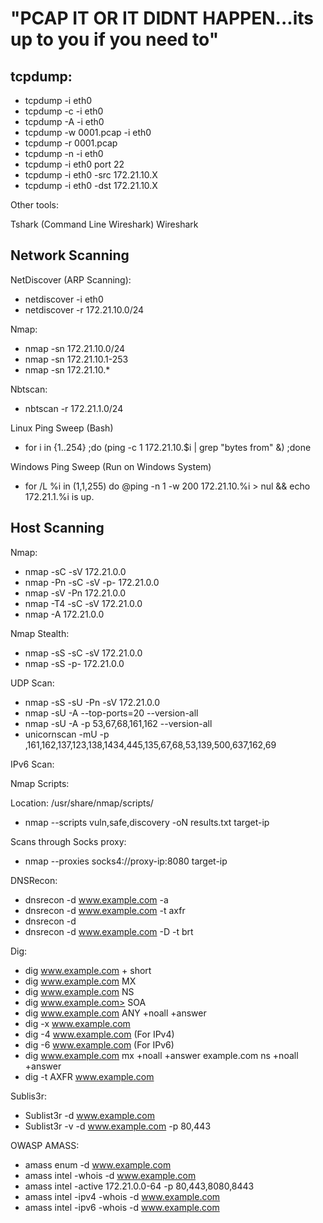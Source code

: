 # "PCAP IT OR IT DIDNT HAPPEN...its up to you if you need to"


## tcpdump:

- tcpdump -i eth0
- tcpdump -c -i eth0
- tcpdump -A -i eth0
- tcpdump -w 0001.pcap -i eth0
- tcpdump -r 0001.pcap
- tcpdump -n -i eth0
- tcpdump -i eth0 port 22
- tcpdump -i eth0 -src 172.21.10.X
- tcpdump -i eth0 -dst 172.21.10.X

Other tools: 

Tshark (Command Line Wireshark)
Wireshark


## Network Scanning

NetDiscover (ARP Scanning):
- netdiscover -i eth0
- netdiscover -r 172.21.10.0/24

Nmap:

- nmap -sn 172.21.10.0/24
- nmap -sn 172.21.10.1-253
- nmap -sn 172.21.10.*

Nbtscan: 
- nbtscan -r 172.21.1.0/24

Linux Ping Sweep (Bash)

- for i in {1..254} ;do (ping -c 1 172.21.10.$i | grep "bytes from" &) ;done

Windows Ping Sweep (Run on Windows System)

- for /L %i in (1,1,255) do @ping -n 1 -w 200 172.21.10.%i > nul && echo 172.21.1.%i is up.



## Host Scanning

Nmap:

- nmap -sC -sV 172.21.0.0
- nmap -Pn -sC -sV -p- 172.21.0.0
- nmap -sV -Pn 172.21.0.0
- nmap -T4 -sC -sV 172.21.0.0
- nmap -A 172.21.0.0

Nmap Stealth: 
- nmap -sS -sC -sV 172.21.0.0
- nmap -sS -p- 172.21.0.0


UDP Scan: 
- nmap -sS -sU -Pn -sV 172.21.0.0
- nmap -sU -A --top-ports=20 --version-all
- nmap -sU -A -p 53,67,68,161,162 --version-all 
- unicornscan -mU -p ,161,162,137,123,138,1434,445,135,67,68,53,139,500,637,162,69


IPv6 Scan:

Nmap Scripts: 

Location: /usr/share/nmap/scripts/

- nmap --scripts vuln,safe,discovery -oN results.txt target-ip

Scans through Socks proxy: 

- nmap --proxies socks4://proxy-ip:8080 target-ip

DNSRecon: 

- dnsrecon -d www.example.com -a 
- dnsrecon -d www.example.com -t axfr
- dnsrecon -d <startIP-endIP>
- dnsrecon -d www.example.com -D <namelist> -t brt

Dig: 

- dig www.example.com + short
- dig www.example.com MX
- dig www.example.com NS
- dig www.example.com> SOA
- dig www.example.com ANY +noall +answer
- dig -x www.example.com
- dig -4 www.example.com (For IPv4)
- dig -6 www.example.com (For IPv6)
- dig www.example.com mx +noall +answer example.com ns +noall +answer
- dig -t AXFR www.example.com

Sublis3r:

- Sublist3r -d www.example.com
- Sublist3r -v -d www.example.com -p 80,443

OWASP AMASS: 

- amass enum -d www.example.com
- amass intel -whois -d www.example.com
- amass intel -active 172.21.0.0-64 -p 80,443,8080,8443
- amass intel -ipv4 -whois -d www.example.com
- amass intel -ipv6 -whois -d www.example.com

